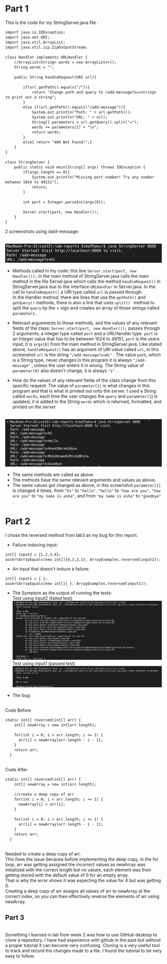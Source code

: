 # Part 1
This is the code for my StringServer.java file :
```
import java.io.IOException;
import java.net.URI;
import java.util.ArrayList;
import java.util.zip.ZipOutputStream;

class Handler implements URLHandler {
    //ArrayList<String> words = new ArrayList<>();
    String words = "";
    
    public String handleRequest(URI url){
        
        if(url.getPath().equals("/")){
            return "Change path and query to /add-message?s=<string> to print out a string";
        }
        else if(url.getPath().equals("/add-message")){
            System.out.println("Path: " + url.getPath());
            System.out.println("URL: " + url);
            String[] parameters = url.getQuery().split("=");
            words += parameters[1] + "\n";
            return words;
        }
        else{ return "404 Not Found!";}
    }
}

class StringServer {
    public static void main(String[] args) throws IOException {
        if(args.length == 0){
            System.out.println("Missing port number! Try any number between 1024 to 49151");
            return;
        }

        int port = Integer.parseInt(args[0]);

        Server.start(port, new Handler());
    }
}
```

2 screenshots using /add-message: 
 
<br> ![Image](first.png)
* Methods called in my code: this line ``` Server.start(port, new Handler()); ``` in the main method of StringServer.java calls the main method in the file Server.java which calls the method ```handleRequest()``` in StringServer.java due to the interface ```URLHandler``` in Server.java. In the call to ```handleRequest()``` a URI type called ```url``` is passed through.
<br>In the Handler method, there are lines that use the ```getPath()``` and ```getQuery()``` methods, there is also a line that uses ```split() ``` method to split the ```query``` by the = sign and creates an array of those strings called ```parameters``` .  

* Relevant arguements to those methods, and the values of any relevant fields of the class: ``` Server.start(port, new Handler()); ``` passes through 2 arguments; a integer type called ```port``` and a URLHandler type. ```port``` is an Integer value that has to be between 1024 to 49151, ```port``` is the users input, it is ```args[0]``` from the main method in StringServer.java. Like stated above, ```handleRequest()``` has an argument of URI value called ```url```, in this screenshot ```url``` is the string ```"/add-message?s=Hi"``` . The value ```path```, which is a String type, never changes in this program it is always ```"/add-message"``` , unless the user enters it in wrong. The String value of ```parameter[0]``` also doesn't change, it is always ```"s"``` . 

* How do the values of any relevant fields of the class change from this specific request: The value of ```parameter[1]``` is what changes in this program and that is what is printed out onto the server. I used a String called ```words```, each time the user changes the ```query``` and ```parameter[1```] is updated, it is added to the String ```words``` which is returned, formatted, and printed on the server.

<br> ![Image](second.png)
* The same methods are called as above.
* The methods have the same relevant arguments and values as above.
* The same values got changed as above, in this screenshot ```parameter[1]``` is changed 4 times, from ```"hi"``` to ```"hello"```, ```"hello"``` to ```"how are you"```, ```"how are you"``` to ```"my name is esha"```, and from ```"my name is esha"``` to ```"goodbye"``` .

# Part 2
I chose the reversed method from lab3 as my bug for this report.
<br>
* Failure inducing input: 
 ```
 int[] input2 = {1,2,3,4};
 assertArrayEquals(new int[]{4,3,2,1}, ArrayExamples.reversed(input2));
```
* An input that doesn't induce a failure:
```
int[] input1 = { };
assertArrayEquals(new int[]{ }, ArrayExamples.reversed(input1));
```
* The Symptom as the output of running the tests:
<br> Test using input2 (failed test)
<br> ![Image](failedTest.png)
<br> Test using input1 (passed test)
<br> ![Image](passedTest.png)

* The bug:

<br> Code Before
```
static int[] reversed(int[] arr) {
    int[] newArray = new int[arr.length];

    for(int i = 0; i < arr.length; i += 1) {
      arr[i] = newArray[arr.length - i - 1];
    }
    return arr;
  }

```
<br> Code After
```
static int[] reversed(int[] arr) {
    int[] newArray = new int[arr.length];

    //create a deep copy of arr
    for(int i = 0; i < arr.length; i += 1) {
      newArray[i] = arr[i];
    }

    for(int i = 0; i < arr.length; i += 1) {
      arr[i] = newArray[arr.length - i - 1];
    }
    return arr;
  }
```
 <br> Needed to create a deep copy of arr. 
 <br>This fixes the issue because before implementing the deep copy, in the for loop, arr was getting assigned the incorrect values as newArray was initialized with the correct length but no values, each element was then getting stored with the default value of 0 for an empty array. 
 <br>That is why the error shows it was expecting the value for 4 but was getting 0.
 <br> Creating a deep copy of arr assigns all values of arr to newArray at the correct index, so you can then effectively reverse the elements of arr using newArray.
 
 
 ## Part 3
 <br> Something I learned in lab from week 2 was how to use GitHub desktop to clone a repository. I have had experience with github in the past but without a proper tutorial it can become very confusing. Cloning is a very useful tool to track and record the changes made to a file. I found the tutorial to be very easy to follow. 
